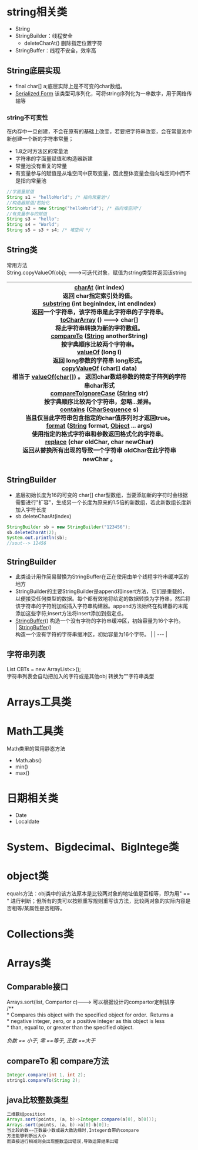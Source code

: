 <a name="uMsdg"></a>
# string相关类
- String
- StringBuilder：线程安全
   - deleteCharAt() 删除指定位置字符
- StringBuffer：线程不安全，效率高
<a name="mPrC6"></a>
## String底层实现

- final char[] a;底层实际上是不可变的char数组。
- [Serialized Form](../../serialized-form.html#java.lang.StringBuffer) 该类型可序列化，可将string序列化为一串数字，用于网络传输等
<a name="V2IlW"></a>
### string不可变性
在内存中一旦创建，不会在原有的基础上改变，若要把字符串改变，会在常量池中新创建一个新的字符串常量；

- 1.8之时方法区的常量池
- 字符串的字面量赋值和构造器新建
- 常量池没有重复的常量
- 有变量参与的赋值是从堆空间中获取变量，因此整体变量会指向堆空间中而不是指向常量池
```java
//字面量赋值
String s1 = "helloWorld"; /* 指向常量池*/
//构造器赋值/初始化
String s2 = new String("helloWorld"); /* 指向堆空间*/
//有变量参与的赋值
String s3 = "hello"; 
String s4 = "World";
String s5 = s3 + s4; /* 堆空间 */
```
<a name="KM0Nz"></a>
## String类
常用方法<br />String.copyValueOf(obj); --->可迭代对象，赋值为string类型并返回该string

| [charAt](../../java/lang/String.html#charAt-int-) (int index)<br />返回 char指定索引处的值。<br />[substring](../../java/lang/String.html#substring-int-int-) (int beginIndex, int endIndex)<br />返回一个字符串，该字符串是此字符串的子字符串。 <br />[toCharArray](../../java/lang/String.html#toCharArray--) () ---> char[]<br />将此字符串转换为新的字符数组。<br />[compareTo](../../java/lang/String.html#compareTo-java.lang.String-) ([String](../../java/lang/String.html) anotherString)<br />按字典顺序比较两个字符串。 <br />[valueOf](../../java/lang/String.html#valueOf-long-) (long l)<br />返回 long参数的字符串 long形式。<br />[copyValueOf]() (char[] data)<br />相当于 [valueOf(char[])]() 。 返回char数组参数的特定子阵列的字符串char形式<br />[compareToIgnoreCase](../../java/lang/String.html#compareToIgnoreCase-java.lang.String-) ([String](../../java/lang/String.html) str)<br />按字典顺序比较两个字符串，忽略...差异。 <br />[contains](../../java/lang/String.html#contains-java.lang.CharSequence-) ([CharSequence](../../java/lang/CharSequence.html) s)<br />当且仅当此字符串包含指定的char值序列时才返回true。<br />[format](../../java/lang/String.html#format-java.lang.String-java.lang.Object...-) ([String](../../java/lang/String.html) format, [Object](../../java/lang/Object.html) ... args)<br />使用指定的格式字符串和参数返回格式化的字符串。 <br />[replace](../../java/lang/String.html#replace-char-char-) (char oldChar, char newChar)<br />返回从替换所有出现的导致一个字符串 oldChar在此字符串 newChar 。 |
| --- |

<a name="jRHwL"></a>
## StringBuilder

- 底层初始长度为16的可变的 char[]  char型数组，当要添加新的字符时会根据需要进行"扩容"，生成另一个长度为原来的1.5倍的新数组，若此新数组长度新加入字符长度
- sb.deleteCharAt(index)
```java
StringBuilder sb = new StringBuilder("123456");
sb.deleteCharAt(2);
System.out.println(sb);
//sout--> 12456
```
<a name="K0Vac"></a>
## StringBuilder

- 此类设计用作简易替换为StringBuffer在正在使用由单个线程字符串缓冲区的地方
- StringBuilder的主要StringBuilder是append和insert方法，它们是重载的，以便接受任何类型的数据。每个都有效地将给定的数据转换为字符串，然后将该字符串的字符附加或插入字符串构建器。append方法始终在构建器的末尾添加这些字符;insert方法将insert添加到指定点。
- [StringBuffer](../../java/lang/StringBuffer.html#StringBuffer--)() 构造一个没有字符的字符串缓冲区，初始容量为16个字符。 	
| [StringBuffer](../../java/lang/StringBuffer.html#StringBuffer--)()<br />构造一个没有字符的字符串缓冲区，初始容量为16个字符。  |
| --- |

<a name="RaYlX"></a>
## 字符串列表
List<String> CBTs = new ArrayList<>();<br />字符串列表会自动把加入的字符或是其他obj 转换为""字符串类型
<a name="c74Bw"></a>
# Arrays工具类
<a name="mIQF0"></a>
# Math工具类
Math类里的常用静态方法

- Math.abs()
- min()
- max()
<a name="wWNGw"></a>
# 日期相关类

- Date
- Localdate

<a name="OpVWD"></a>
# System、Bigdecimal、BigIntege类
<a name="ml1mD"></a>
# object类
equals方法：obj类中的该方法原本是比较两对象的地址值是否相等，即为用" == " 进行判断；但所有的类可以按照重写规则重写该方法，比较两对象的实际内容是否相等/某属性是否相等。
<a name="pALVk"></a>
# Collections类

<a name="cleXs"></a>
# Arrays类
<a name="MUwwF"></a>
## Comparable接口
Arrays.sort(list, Compartor c)---> 可以根据设计的compartor定制排序<br />/**<br />* Compares this object with the specified object for order.  Returns a<br />* negative integer, zero, or a positive integer as this object is less<br />* than, equal to, or greater than the specified object.<br />*<br />负数 == 小于, 零 ==等于, 正数 ==大于<br />* 
<a name="heYZ1"></a>
## compareTo 和 compare方法
```java
Integer.compare(int 1, int 2);
string1.compareTo(String 2);
```
<a name="i1d8V"></a>
## java比较整数类型
```java
二维数组position
Arrays.sort(points, (a, b)->Integer.compare(a[0], b[0]));
Arrays.sort(points, (a, b)->a[0]-b[0]);
当比较的数==正数最小数或最大数边缘时,Integer自带的compare
方法能够判断出大小
而直接进行相减则会出现整数溢出错误,导致运算结果出错
```
